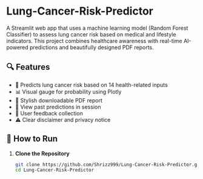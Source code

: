 # Lung-Cancer-Risk-Predictor

A Streamlit web app that uses a machine learning model (Random Forest Classifier) to assess lung cancer risk based on medical and lifestyle indicators. This project combines healthcare awareness with real-time AI-powered predictions and beautifully designed PDF reports.

## 🔍 Features

- 🧠 Predicts lung cancer risk based on 14 health-related inputs
- 📊 Visual gauge for probability using Plotly
- 📝 Stylish downloadable PDF report
- 📁 View past predictions in session
- 💬 User feedback collection
- ⚠️ Clear disclaimer and privacy notice

## 🚀 How to Run

1. **Clone the Repository**
   ```bash
   git clone https://github.com/Shrizz999/Lung-Cancer-Risk-Predictor.git
   cd Lung-Cancer-Risk-Predictor

